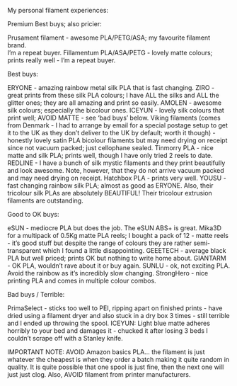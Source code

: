 My personal filament experiences:

Premium Best buys; also pricier:

Prusament filament - awesome PLA/PETG/ASA; my favourite filament brand.  
I’m a repeat buyer.
Fillamentum PLA/ASA/PETG - lovely matte colours; prints really well - I’m 
a repeat buyer.

Best buys:

ERYONE - amazing rainbow metal silk PLA that is fast changing.
ZIRO - great prints from these silk PLA colours; I have ALL the silks and 
ALL the glitter ones; they are all amazing and print so easily.
AMOLEN - awesome silk colours; especially the bicolour ones.
ICEYUN - lovely silk colours that print well; AVOID MATTE - see ‘bad buys’ 
below.
Viking filaments (comes from Denmark - I had to arrange by email for a 
special postage setup to get it to the UK as they don’t deliver to the UK 
by default; worth it though) - honestly lovely satin PLA bicolour 
filaments but may need drying on receipt since not vacuum packed; just 
cellophane sealed.
Tinmorry PLA - nice matte and silk PLA; prints well, though I have only 
tried 2 reels to date.
REDLINE - I have a bunch of silk mystic filaments and they print 
beautifully and look awesome.  Note, however, that they do not arrive 
vacuum packed and may need drying on receipt.
Hatchbox PLA - prints very well.
YOUSU - fast changing rainbow silk PLA; almost as good as ERYONE.  Also, 
their tricolour silk PLAs are absolutely BEAUTIFUL!  Their tricolour extrusion
filaments are outstanding.

Good to OK buys:

eSUN - mediocre PLA but does the job.  The eSUN ABS+ is great.
Mika3D for a multipack of 0.5Kg matte PLA reels; I bought a pack of 12 - 
matte reels - it’s good stuff but despite the range of colours they are 
rather semi-transparent which I found a little disappointing.
GEEETECH - average black PLA but well priced; prints OK but nothing to 
write home about.
GIANTARM - OK PLA, wouldn’t rave about it or buy again.
SUNLU - ok, not exciting PLA. Avoid the rainbow as it’s incredibly slow 
changing.
StrongHero - nice printing PLA and comes in multiple colour combos.

Bad buys / Terrible:

PrimaSelect - sticks too well to PEI, ripping apart on finished prints - 
have dried using a filament dryer and also stuck in a dry box 3 times - 
still terrible and I ended up throwing the spool.
ICEYUN: Light blue matte adheres horribly to your bed and damages it - 
chucked it after losing 3 beds I couldn’t scrape off with a Stanley knife.

IMPORTANT NOTE: AVOID Amazon basics PLA… the filament is just whatever the 
cheapest is when they order a batch making it quite random in quality. It 
is quite possible that one spool is just fine, then the next one will just 
just clog.  Also, AVOID filament from printer manufacturers.

